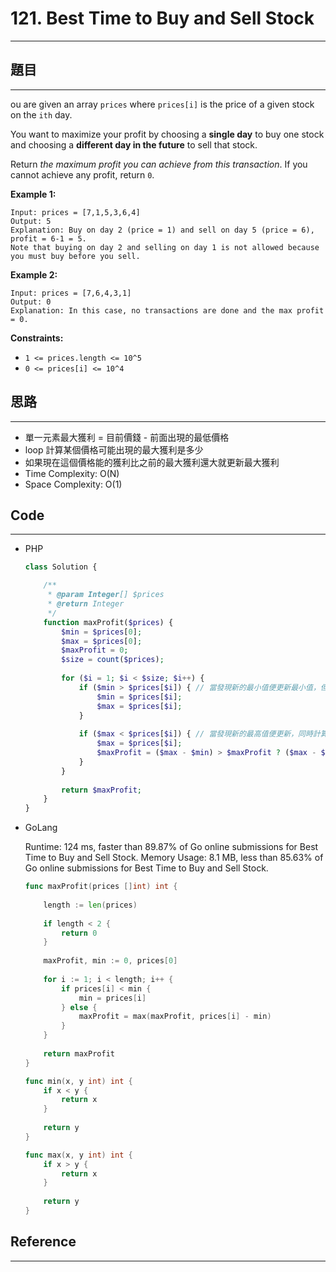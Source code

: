 # 121. Best Time to Buy and Sell Stock

---

## 題目

---

ou are given an array `prices` where `prices[i]` is the price of a given stock on the `ith` day.

You want to maximize your profit by choosing a **single day** to buy one stock and choosing a **different day in the future** to sell that stock.

Return *the maximum profit you can achieve from this transaction*. If you cannot achieve any profit, return `0`.

**Example 1:**

```
Input: prices = [7,1,5,3,6,4]
Output: 5
Explanation: Buy on day 2 (price = 1) and sell on day 5 (price = 6), profit = 6-1 = 5.
Note that buying on day 2 and selling on day 1 is not allowed because you must buy before you sell.

```

**Example 2:**

```
Input: prices = [7,6,4,3,1]
Output: 0
Explanation: In this case, no transactions are done and the max profit = 0.

```

**Constraints:**

- `1 <= prices.length <= 10^5`
- `0 <= prices[i] <= 10^4`

## 思路

---

- 單一元素最大獲利 = 目前價錢 - 前面出現的最低價格
- loop 計算某個價格可能出現的最大獲利是多少
- 如果現在這個價格能的獲利比之前的最大獲利還大就更新最大獲利
- Time Complexity: O(N)
- Space Complexity: O(1)

## Code

---

- PHP
    
    ```php
    class Solution {
    
        /**
         * @param Integer[] $prices
         * @return Integer
         */
        function maxProfit($prices) {
            $min = $prices[0];
            $max = $prices[0];
            $maxProfit = 0;
            $size = count($prices);
            
            for ($i = 1; $i < $size; $i++) {
                if ($min > $prices[$i]) { // 當發現新的最小值便更新最小值，但同時須更新最大值(因為一定要先買後賣)
                    $min = $prices[$i];
                    $max = $prices[$i];
                }
                
                if ($max < $prices[$i]) { // 當發現新的最高值便更新，同時計算最大利潤有沒有更高，有就更新最大利潤
                    $max = $prices[$i];
                    $maxProfit = ($max - $min) > $maxProfit ? ($max - $min) : $maxProfit;
                }
            }
            
            return $maxProfit;
        }
    }
    ```
    
- GoLang
    
    Runtime: 124 ms, faster than 89.87% of Go online submissions for Best Time to Buy and Sell Stock.
    Memory Usage: 8.1 MB, less than 85.63% of Go online submissions for Best Time to Buy and Sell Stock.
    
    ```go
    func maxProfit(prices []int) int {
        
        length := len(prices)
        
        if length < 2 {
            return 0
        }
        
        maxProfit, min := 0, prices[0]
        
        for i := 1; i < length; i++ {
            if prices[i] < min {
                min = prices[i]
            } else {
                maxProfit = max(maxProfit, prices[i] - min)
            }
        }
        
        return maxProfit
    }
    
    func min(x, y int) int {
        if x < y {
            return x
        }
        
        return y
    }
    
    func max(x, y int) int {
        if x > y {
            return x
        }
        
        return y
    }
    ```
    

## Reference

---